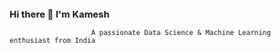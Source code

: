 ### Hi there 👋 I'm Kamesh

                        A passionate Data Science & Machine Learning enthusiast from India

<!--
**Kamesh-Mishra/Kamesh-Mishra** is a ✨ _special_ ✨ repository because its `README.md` (this file) appears on your GitHub profile.

Here are some ideas to get you started:

- 🔭 I’m currently working on ... Data Science Project
- 🌱 I’m currently learning ... Machine Learning & Deep Learning
- 👯 I’m looking to collaborate on ... Power BI
- 🤔 I’m looking for help with ... Deep Learning
- 💬 Ask me about ... Anything
- 📫 How to reach me: ... [LinkedIN](www.linkedin.com/in/kameshmishra)
- 😄 Pronouns: ...He/Him
- ⚡ Fun fact: ...Sometimes dumb at first attempt
-->
